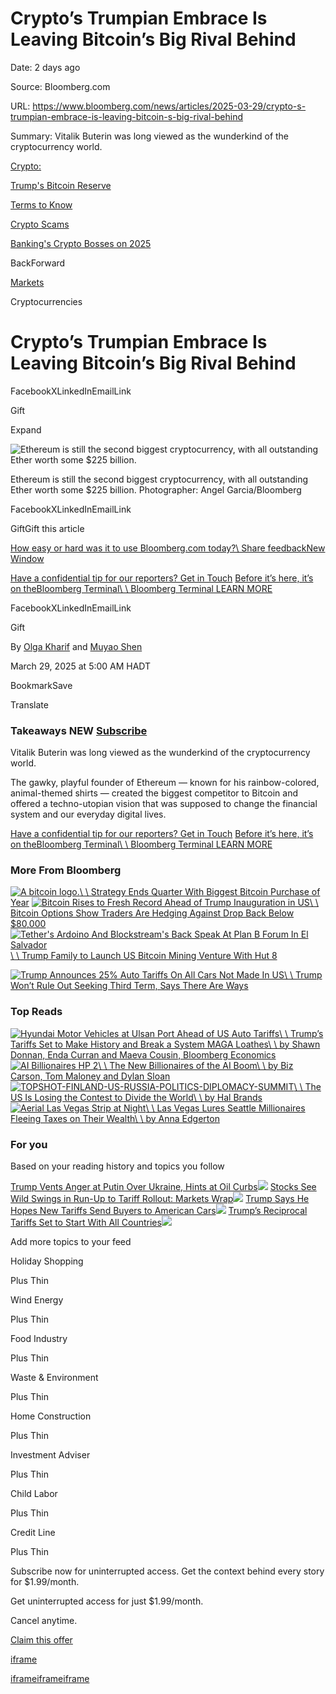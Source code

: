 # Crypto’s Trumpian Embrace Is Leaving Bitcoin’s Big Rival Behind

Date: 2 days ago

Source: Bloomberg.com

URL: https://www.bloomberg.com/news/articles/2025-03-29/crypto-s-trumpian-embrace-is-leaving-bitcoin-s-big-rival-behind

Summary: Vitalik Buterin was long viewed as the wunderkind of the cryptocurrency world.

[Crypto:](https://www.bloomberg.com/crypto?sref=xuVirdpv?itm_source=record&itm_campaign=Crypto&itm_content=title)

[Trump's Bitcoin Reserve](https://www.bloomberg.com/news/articles/2025-03-11/how-will-trump-s-us-strategic-bitcoin-reserve-work?itm_source=record&itm_campaign=Crypto&itm_content=Trump%27s_Bitcoin_Reserve-0)

[Terms to Know](https://www.bloomberg.com/features/crypto-glossary-terms/?itm_source=record&itm_campaign=Crypto&itm_content=Terms_to_Know-1)

[Crypto Scams](https://www.bloomberg.com/news/features/2024-06-18/scams-keep-haunting-crypto-market-aided-by-ai-and-social-media?itm_source=record&itm_campaign=Crypto&itm_content=Crypto_Scams-2)

[Banking's Crypto Bosses on 2025](https://www.bloomberg.com/news/features/2025-03-18/wall-street-tradfi-blockchain-bosses-call-for-education-new-rules-in-2025?itm_source=record&itm_campaign=Crypto&itm_content=Banking%27s_Crypto_Bosses_on_2025-3)

BackForward

[Markets](https://www.bloomberg.com/markets?source=eyebrow)

Cryptocurrencies

# Crypto’s Trumpian Embrace Is Leaving Bitcoin’s Big Rival Behind

FacebookXLinkedInEmailLink

Gift

Expand

![Ethereum is still the second biggest cryptocurrency, with all outstanding Ether worth some $225 billion.](https://assets.bwbx.io/images/users/iqjWHBFdfxIU/iS5dKv3JHM6E/v1/2000x1334.webp)

Ethereum is still the second biggest cryptocurrency, with all outstanding Ether worth some $225 billion.
Photographer: Angel Garcia/Bloomberg

FacebookXLinkedInEmailLink

GiftGift this article

[How easy or hard was it to use Bloomberg.com today?\\
Share feedbackNew Window](https://bmedia.iad1.qualtrics.com/jfe/form/SV_0xQ0jMsQ7QLRlj0?slug=2025-03-29/crypto-s-trumpian-embrace-is-leaving-bitcoin-s-big-rival-behind)

[Have a confidential tip for our reporters? Get in Touch](https://www.bloomberg.com/tips/) [Before it’s here, it’s on theBloomberg Terminal\\
\\
Bloomberg Terminal LEARN MORE](https://www.bloomberg.com/professional/solution/bloomberg-terminal-learn-more/?utm_source=bbg&utm_medium=intpro&utm_campaign=trmnl&utm_content=web_dotcom&tactic=794999)

FacebookXLinkedInEmailLink

Gift

By [Olga Kharif](https://www.bloomberg.com/authors/APyzq5YvgSE/olga-kharif) and [Muyao Shen](https://www.bloomberg.com/authors/AVmRps-ull0/muyao-shen)

March 29, 2025 at 5:00 AM HADT

BookmarkSave

Translate

### Takeaways NEW    [Subscribe](https://www.bloomberg.com/subscriptions)

Vitalik Buterin was long viewed as the wunderkind of the cryptocurrency world.

The gawky, playful founder of Ethereum — known for his rainbow-colored, animal-themed shirts — created the biggest competitor to Bitcoin and offered a techno-utopian vision that was supposed to change the financial system and our everyday digital lives.

[Have a confidential tip for our reporters? Get in Touch](https://www.bloomberg.com/tips/) [Before it’s here, it’s on theBloomberg Terminal\\
\\
Bloomberg Terminal LEARN MORE](https://www.bloomberg.com/professional/solution/bloomberg-terminal-learn-more/?utm_source=bbg&utm_medium=intpro&utm_campaign=trmnl&utm_content=web_dotcom&tactic=794999)

### More From Bloomberg

[![A bitcoin logo.](https://assets.bwbx.io/images/users/iqjWHBFdfxIU/iFxY08VwsKH8/v1/300x225.webp)\\
\\
Strategy Ends Quarter With Biggest Bitcoin Purchase of Year](https://www.bloomberg.com/news/articles/2025-03-31/saylor-s-strategy-buys-1-9-billion-of-additional-bitcoin) [![Bitcoin Rises to Fresh Record Ahead of Trump Inauguration in US](https://assets.bwbx.io/images/users/iqjWHBFdfxIU/iFENlHHQd488/v1/300x225.webp)\\
\\
Bitcoin Options Show Traders Are Hedging Against Drop Back Below $80,000](https://www.bloomberg.com/news/articles/2025-03-28/bitcoin-options-show-traders-are-hedging-against-drop-back-below-80-000) [![Tether's Ardoino And Blockstream's Back Speak At Plan B Forum In El Salvador](https://assets.bwbx.io/images/users/iqjWHBFdfxIU/icLSwymSXAy8/v1/300x225.webp)\\
\\
Trump Family to Launch US Bitcoin Mining Venture With Hut 8](https://www.bloomberg.com/news/articles/2025-03-31/trump-family-to-launch-us-bitcoin-mining-venture-with-hut-8)

[![Trump Announces 25% Auto Tariffs On All Cars Not Made In US](https://assets.bwbx.io/images/users/iqjWHBFdfxIU/i9A40WF__gVo/v1/300x225.webp)\\
\\
Trump Won’t Rule Out Seeking Third Term, Says There Are Ways](https://www.bloomberg.com/news/articles/2025-03-30/trump-won-t-rule-out-seeking-third-term-says-there-are-ways)

### Top Reads

[![Hyundai Motor Vehicles at Ulsan Port Ahead of US Auto Tariffs](https://assets.bwbx.io/images/users/iqjWHBFdfxIU/iMMvw6T6XQwY/v1/600x450.webp)\\
\\
Trump’s Tariffs Set to Make History and Break a System MAGA Loathes\\
\\
by Shawn Donnan, Enda Curran and Maeva Cousin, Bloomberg Economics](https://www.bloomberg.com/news/features/2025-03-31/trump-s-reciprocal-tariffs-risk-us-recession-trade-turmoil) [![AI Billionaires HP 2](https://assets.bwbx.io/images/users/iqjWHBFdfxIU/igsTgF2TnJ60/v0/600x450.webp)\\
\\
The New Billionaires of the AI Boom\\
\\
by Biz Carson, Tom Maloney and Dylan Sloan](https://www.bloomberg.com/features/2025-new-ai-billionaires-list/) [![TOPSHOT-FINLAND-US-RUSSIA-POLITICS-DIPLOMACY-SUMMIT](https://assets.bwbx.io/images/users/iqjWHBFdfxIU/iG6W1L9Bg5Xs/v1/600x450.webp)\\
\\
The US Is Losing the Contest to Divide the World\\
\\
by Hal Brands](https://www.bloomberg.com/opinion/features/2025-03-31/us-is-losing-the-contest-to-divide-the-world-to-russia-china) [![Aerial Las Vegas Strip at Night](https://assets.bwbx.io/images/users/iqjWHBFdfxIU/iaZ53Tw2oR8s/v2/600x450.webp)\\
\\
Las Vegas Lures Seattle Millionaires Fleeing Taxes on Their Wealth\\
\\
by Anna Edgerton](https://www.bloomberg.com/news/features/2025-03-28/seattle-millionaires-are-fleeing-to-las-vegas-to-escape-taxes-on-their-wealth)

### For you

Based on your reading history and topics you follow

[Trump Vents Anger at Putin Over Ukraine, Hints at Oil Curbs![](https://assets.bwbx.io/images/users/iqjWHBFdfxIU/imnHLhcRD0Oo/v0/1200x-1.jpg)](https://www.bloomberg.com/news/articles/2025-03-30/trump-says-he-s-very-angry-with-putin-threatens-oil-penalties) [Stocks See Wild Swings in Run-Up to Tariff Rollout: Markets Wrap![](https://assets.bwbx.io/images/users/iqjWHBFdfxIU/it7bBAz9t4Js/v0/1200x-1.jpg)](https://www.bloomberg.com/news/articles/2025-03-30/us-stock-futures-tumble-ahead-of-new-trump-tariffs-markets-wrap) [Trump Says He Hopes New Tariffs Send Buyers to American Cars![](https://assets.bwbx.io/images/users/iqjWHBFdfxIU/i47pExHzd35I/v0/1200x-1.jpg)](https://www.bloomberg.com/news/articles/2025-03-29/trump-tells-nbc-he-couldn-t-care-less-about-higher-auto-prices) [Trump’s Reciprocal Tariffs Set to Start With All Countries![](https://assets.bwbx.io/images/users/iqjWHBFdfxIU/iL76ASsC7U6c/v0/1200x-1.jpg)](https://www.bloomberg.com/news/articles/2025-03-31/trump-says-reciprocal-tariffs-set-to-start-with-all-countries)

Add more topics to your feed

Holiday Shopping

Plus Thin

Wind Energy

Plus Thin

Food Industry

Plus Thin

Waste & Environment

Plus Thin

Home Construction

Plus Thin

Investment Adviser

Plus Thin

Child Labor

Plus Thin

Credit Line

Plus Thin

Subscribe now for uninterrupted access.
Get the context behind every story for $1.99/month.

Get uninterrupted access for just $1.99/month.

Cancel anytime.

[Claim this offer](https://www.bloomberg.com/subscriptions/checkout?id=2c92a0086614a669016615eb9d965f86&in_source=article-wall "")

[iframe](https://www.google.com/recaptcha/enterprise/anchor?ar=1&k=6Lf7rDgfAAAAAI8VMW8SVVA-1mJZE25oy_WF1AGi&co=aHR0cHM6Ly93d3cuYmxvb21iZXJnLmNvbTo0NDM.&hl=en&v=hbAq-YhJxOnlU-7cpgBoAJHb&size=invisible&cb=k684cli2vjf9)

[iframe](https://js.stripe.com/v3/controller-with-preconnect-2853544eaa6b2be5153473e12f21a172.html#__shared_params__[version]=v3&apiKey=pk_live_1tAgbf9vVCNHhdo25n5phVYr&stripeJsId=6a09fbc1-8e50-4453-a360-49abdbfbc7e7&firstStripeInstanceCreatedLatency=479&controllerCount=1&isCheckout=false&stripeJsLoadTime=1743489727313&manualBrowserDeprecationRollout=false&mids[guid]=NA&mids[muid]=NA&mids[sid]=NA&referrer=https%3A%2F%2Fwww.bloomberg.com%2Fnews%2Farticles%2F2025-03-29%2Fcrypto-s-trumpian-embrace-is-leaving-bitcoin-s-big-rival-behind&controllerId=__privateStripeController7281)[iframe](https://js.stripe.com/v3/payment-request-inner-google-pay-5e3bf9ace83b8bc27c2c5b8e9491c1c4.html#authentication[apiKey]=pk_live_1tAgbf9vVCNHhdo25n5phVYr&mids[guid]=NA&mids[muid]=NA&mids[sid]=NA&origin=https%3A%2F%2Fwww.bloomberg.com&referrer=https%3A%2F%2Fwww.bloomberg.com%2Fnews%2Farticles%2F2025-03-29%2Fcrypto-s-trumpian-embrace-is-leaving-bitcoin-s-big-rival-behind&controllerId=__privateStripeController7281)[iframe](https://js.stripe.com/v3/payment-request-inner-browser-b54c248974a074f61591b411e7a8e9c9.html#authentication[apiKey]=pk_live_1tAgbf9vVCNHhdo25n5phVYr&mids[guid]=NA&mids[muid]=NA&mids[sid]=NA&origin=https%3A%2F%2Fwww.bloomberg.com&referrer=https%3A%2F%2Fwww.bloomberg.com%2Fnews%2Farticles%2F2025-03-29%2Fcrypto-s-trumpian-embrace-is-leaving-bitcoin-s-big-rival-behind&controllerId=__privateStripeController7281)